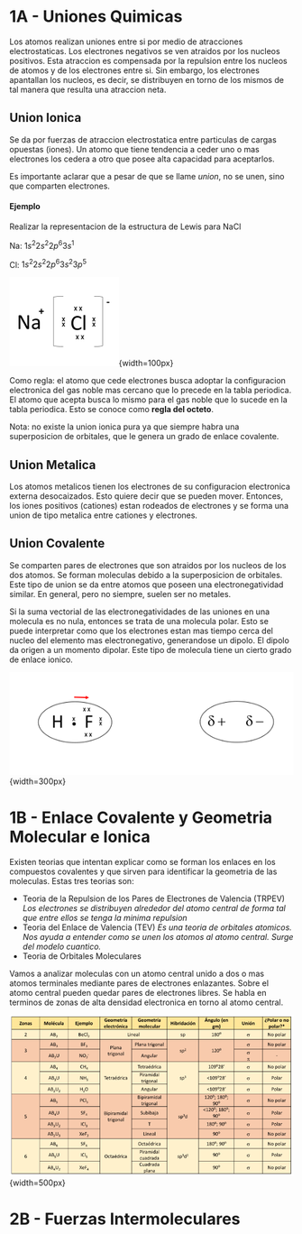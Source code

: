 # 1A - Uniones Quimicas

Los atomos realizan uniones entre si por medio de atracciones electrostaticas. Los electrones negativos se ven atraidos por los nucleos positivos. Esta atraccion es compensada por la repulsion entre los nucleos de atomos y de los electrones entre si. Sin embargo, los electrones apantallan los nucleos, es decir, se distribuyen en torno de los mismos de tal manera que resulta una atraccion neta.

## Union Ionica

Se da por fuerzas de atraccion electrostatica entre particulas de cargas opuestas (iones). Un atomo que tiene tendencia a ceder uno o mas electrones los cedera a otro que posee alta capacidad para aceptarlos.

Es importante aclarar que a pesar de que se llame *union*, no se unen, sino que comparten electrones.

#### Ejemplo
Realizar la representacion de la estructura de Lewis para NaCl

Na: $1s^2 2s^2 2p^6 3s^1$

Cl: $1s^2 2s^2 2p^6 3s^2 3p^5$

![Diagrama de Lewis de NaCl](src/nacl-lewis.png){width=100px}

Como regla: el atomo que cede electrones busca adoptar la configuracion electronica del gas noble mas cercano que lo precede en la tabla periodica. El atomo que acepta busca lo mismo para el gas noble que lo sucede en la tabla periodica. Esto se conoce como **regla del octeto**.

Nota: no existe la union ionica pura ya que siempre habra una superposicion de orbitales, que le genera un grado de enlace covalente.

## Union Metalica

Los atomos metalicos tienen los electrones de su configuracion electronica externa desocaizados. Esto quiere decir que se pueden mover. Entonces, los iones positivos (cationes) estan rodeados de electrones y se forma una union de tipo metalica entre cationes y electrones.

## Union Covalente

Se comparten pares de electrones que son atraidos por los nucleos de los dos atomos. Se forman moleculas debido a la superposicion de orbitales. Este tipo de union se da entre atomos que poseen una electronegatividad similar. En general, pero no siempre, suelen ser no metales.

Si la suma vectorial de las electronegatividades de las uniones en una molecula es no nula, entonces se trata de una molecula polar. Esto se puede interpretar como que los electrones estan mas tiempo cerca del nucleo del elemento mas electronegativo, generandose un dipolo. El dipolo da origen a un momento dipolar. Este tipo de molecula tiene un cierto grado de enlace ionico.

![Ejemplo de momento dipolar en una union covalente polar](src/dipolo-basico.png){width=300px}

# 1B - Enlace Covalente y Geometria Molecular e Ionica

Existen teorias que intentan explicar como se forman los enlaces en los compuestos covalentes y que sirven para identificar la geometria de las moleculas. Estas tres teorias son:

- Teoria de la Repulsion de los Pares de Electrones de Valencia (TRPEV)
    *Los electrones se distribuyen alrededor del atomo central de forma tal que entre ellos se tenga la minima repulsion*
- Teoria del Enlace de Valencia (TEV)
    *Es una teoria de orbitales atomicos. Nos ayuda a entender como se unen los atomos al atomo central. Surge del modelo cuantico.*
- Teoria de Orbitales Moleculares

Vamos a analizar moleculas con un atomo central unido a dos o mas atomos terminales mediante pares de electrones enlazantes. Sobre el atomo central pueden quedar pares de electrones libres. Se habla en terminos de zonas de alta densidad electronica en torno al atomo central.


![Tabla de Geometrias Moleculares](src/geometria-molecular.png){width=500px}

# 2B - Fuerzas Intermoleculares
